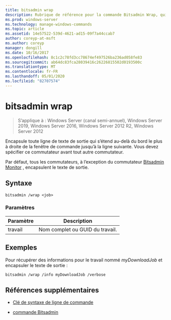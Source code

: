 ```yaml
---
title: bitsadmin wrap
description: Rubrique de référence pour la commande Bitsadmin Wrap, qui encapsule toute ligne de texte de sortie qui s’étend au-delà du bord le plus à droite de la fenêtre de commande jusqu’à la ligne suivante.
ms.prod: windows-server
ms.technology: manage-windows-commands
ms.topic: article
ms.assetid: 14e57522-539d-4621-ad15-09f7a44ccab7
author: coreyp-at-msft
ms.author: coreyp
manager: dongill
ms.date: 10/16/2017
ms.openlocfilehash: 8c1c2c78fd3cc78674ef497526ba236ad058fe83
ms.sourcegitcommit: ab64dc83fca28039416c26226815502d0193500c
ms.translationtype: MT
ms.contentlocale: fr-FR
ms.lasthandoff: 05/01/2020
ms.locfileid: "82707574"
---
```

# <a name="bitsadmin-wrap"></a>bitsadmin wrap

> S’applique à : Windows Server (canal semi-annuel), Windows Server 2019, Windows Server 2016, Windows Server 2012 R2, Windows Server 2012

Encapsule toute ligne de texte de sortie qui s’étend au-delà du bord le plus à droite de la fenêtre de commande jusqu’à la ligne suivante. Vous devez spécifier ce commutateur avant tout autre commutateur.

Par défaut, tous les commutateurs, à l’exception du commutateur [Bitsadmin Monitor](bitsadmin-monitor.md) , encapsulent le texte de sortie.

## <a name="syntax"></a>Syntaxe

```
bitsadmin /wrap <job>
```

### <a name="parameters"></a>Paramètres

| Paramètre | Description |
| --------- | ---------- |
| travail | Nom complet ou GUID du travail. |

## <a name="examples"></a>Exemples

Pour récupérer des informations pour le travail nommé *myDownloadJob* et encapsuler le texte de sortie :

```
bitsadmin /wrap /info myDownloadJob /verbose
```

## <a name="additional-references"></a>Références supplémentaires

- [Clé de syntaxe de ligne de commande](command-line-syntax-key.md)

- [commande Bitsadmin](bitsadmin.md)
